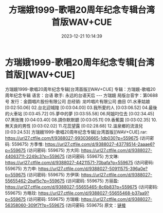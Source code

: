 ﻿---
title: 方瑞娥1999-歌唱20周年纪念专辑台湾首版WAV+CUE
date: 2023-12-21 10:14:39
categories: WAV车载音乐、镜像
tags: 华语中文
---
# 方瑞娥1999-歌唱20周年纪念专辑[台湾首版][WAV+CUE]

方瑞娥1999-歌唱20周年纪念专辑[台湾首版][WAV+CUE]
专辑：方瑞娥-歌唱20周年纪念专辑
语言：台语
歌手: 永远的台语天后 --- 方瑞娥
局版台音字：第0688号
发行：金圆唱片股份有限公司
总经销: 龙吟唱片有限公司
曲目
01.水車姑娘 [0:02:50.06]
02.台北迎城隍 [0:03:04.00]
03.我所愛的人 [0:03:06.52]
04.最後的火車站 [0:03:45.72]
05.夢中的夢 [0:03:55.58]
06.阿姐叼位去 [0:02:34.45]
07.黑玫瑰 [0:04:03.40]
08.請你默默聼 [0:03:05.11]
09.香蕉園 [0:03:02.35]
10.無天良的男性 [0:03:02.02]
11.花蕊望露 [0:02:28.68]
12.溫泉鄉的流浪兒 [0:03:24.53]
方瑞娥1999-歌唱20周年纪念专辑[台湾首版][WAV+CUE].rar: https://url27.ctfile.com/f/9388027-993036665-1db030?p=559675
(访问密码: 559675)
方季惟: https://url27.ctfile.com/d/9388027-43778514-2aaae6?p=559675
(访问密码: 559675)
方大同: https://url27.ctfile.com/d/9388027-44063711-2249c3?p=559675
(访问密码: 559675)
方文琳: https://url27.ctfile.com/d/9388027-44211571-70bafa?p=559675
(访问密码: 559675)
方力申: https://url27.ctfile.com/d/9388027-50911575-396a0e?p=559675
(访问密码: 559675)
方伊琪: https://url27.ctfile.com/d/9388027-55655462-2baf5c?p=559675
(访问密码: 559675)
方丽盈: https://url27.ctfile.com/d/9388027-55655465-8c6b83?p=559675
(访问密码: 559675)
方皓玟: https://url27.ctfile.com/d/9388027-55655468-b37aa9?p=559675
(访问密码: 559675)
方瑞蛾: https://url27.ctfile.com/d/9388027-56358060-309f7f?p=559675
(访问密码: 559675)
原文：[链接](https://blog.sina.com.cn/s/blog_1647c7e76010313y9.html)